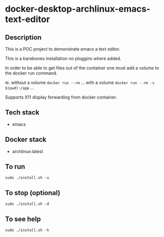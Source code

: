 # docker-desktop-archlinux-emacs-text-editor

## Description
This is a POC project to demonstrate emacs a text editor.

This is a barebones installation no pluggins where added. 

In order to be able to get files out of the container one must add a *volume* to the docker run command.

ie.
without a volume
`docker run --rm` ...
with a volume
`docker run --rm -v $(pwd):/app` ...

Supports X11 display forwarding from docker container.

## Tech stack
- emacs

## Docker stack
- archlinux:latest

## To run
`sudo ./install.sh -u`

## To stop (optional)
`sudo ./install.sh -d`

## To see help
`sudo ./install.sh -h`
